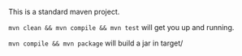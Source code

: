 This is a standard maven project.

`mvn clean && mvn compile && mvn test` will get you up and running.

`mvn compile && mvn package` will build a jar in target/
